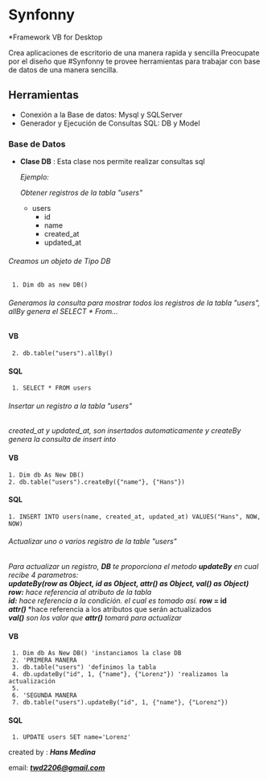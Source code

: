 # Synfonny
*Framework  VB for Desktop

Crea aplicaciones de escritorio de una manera rapida y sencilla
Preocupate por el diseño que #Synfonny te provee herramientas para 
trabajar con base de datos de una manera sencilla.


## Herramientas
  
  * Conexión a la Base de datos: Mysql y SQLServer
  * Generador y Ejecución de Consultas SQL: DB y Model
  
  
### Base de Datos
  
  * **Clase DB** : Esta clase nos permite realizar consultas sql
    
    *Ejemplo:*
    
    *Obtener registros de la tabla "users"*
    
    * users 
       * id
       * name
       * created_at
       * updated_at
    
  ###### Creamos un objeto de Tipo DB 
     1. Dim db as new DB()
  
  ###### Generamos la consulta para mostrar todos los registros de la tabla "users", allBy genera el SELECT * From... 
  #### VB
     2. db.table("users").allBy()
     
  #### SQL
     1. SELECT * FROM users

  ###### Insertar un registro a la tabla "users"
    
  *created_at y updated_at, son insertados automaticamente y createBy genera la consulta de insert into*
  #### VB
    1. Dim db As New DB()
    2. db.table("users").createBy({"name"}, {"Hans"})
    
  #### SQL
    1. INSERT INTO users(name, created_at, updated_at) VALUES("Hans", NOW, NOW)
     
  ###### Actualizar uno o varios registro de la table "users"
  
  *Para actualizar un registro, **DB** te proporciona el metodo **updateBy** en cual
  recibe 4 parametros:* <br/>
  ***updateBy(row as Object, id as Object, attr() as Object, val() as Object)*** <br/>
  ***row:*** *hace referencia al atributo de la tabla* <br/>
  ***id:*** *hace referencia a la condición. el cual es tomado así.* **row = id** <br/>
  ***attr()*** *hace referencia a los atributos que serán actualizados <br/>
  ***val()*** *son los valor que **attr()** tomará para actualizar*
  #### VB
     1. Dim db As New DB() 'instanciamos la clase DB
     2. 'PRIMERA MANERA
     3. db.table("users") 'definimos la tabla
     4. db.updateBy("id", 1, {"name"}, {"Lorenz"}) 'realizamos la actualización
     5.
     6. 'SEGUNDA MANERA
     7. db.table("users").updateBy("id", 1, {"name"}, {"Lorenz"})
     
  #### SQL
     1. UPDATE users SET name='Lorenz'
 
  
  
  
  
created by : ***Hans Medina*** 

email: ***twd2206@gmail.com***
